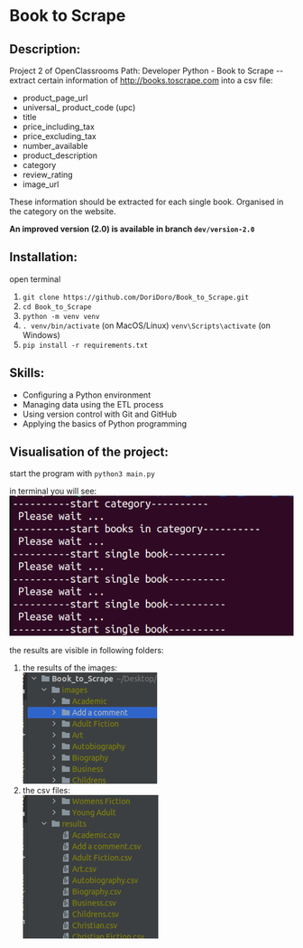 # Book to Scrape

## Description:
Project 2 of OpenClassrooms Path: Developer Python - Book to Scrape 
-- extract certain information of http://books.toscrape.com into a csv file:

- product_page_url
- universal_ product_code (upc)
- title
- price_including_tax
- price_excluding_tax
- number_available
- product_description
- category
- review_rating
- image_url

These information should be extracted for each single book. Organised in the category on the website.

**An improved version (2.0) is available in branch `dev/version-2.0`**

## Installation:
open terminal
1. `git clone https://github.com/DoriDoro/Book_to_Scrape.git`
2. `cd Book_to_Scrape`
3. `python -m venv venv`
4. `. venv/bin/activate` (on MacOS/Linux)  `venv\Scripts\activate` (on Windows)
5. `pip install -r requirements.txt`


## Skills:
- Configuring a Python environment
- Managing data using the ETL process
- Using version control with Git and GitHub
- Applying the basics of Python programming


## Visualisation of the project:
start the program with `python3 main.py`

in terminal you will see: <br>
![terminal](/images_Readme/Terminal.png)

the results are visible in following folders:
1. the results of the images: <br>
![images](/images_Readme/ResultsImages.png)
2. the csv files: <br>
![csv](/images_Readme/ResultsResults.png)